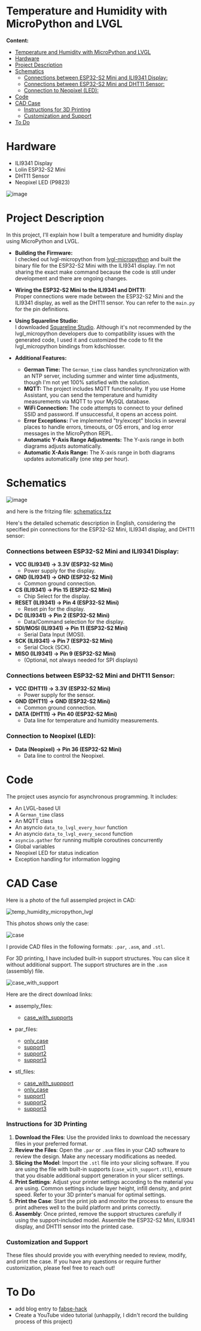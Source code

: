 # Temperature and Humidity with MicroPython and LVGL
  
**Content:**  
- [Temperature and Humidity with MicroPython and LVGL](#temperature-and-humidity-with-micropython-and-lvgl)
- [Hardware](#hardware)
- [Project Description](#project-description)
- [Schematics](#schematics)
    - [Connections between ESP32-S2 Mini and ILI9341 Display:](#connections-between-esp32-s2-mini-and-ili9341-display)
    - [Connections between ESP32-S2 Mini and DHT11 Sensor:](#connections-between-esp32-s2-mini-and-dht11-sensor)
    - [Connection to Neopixel (LED):](#connection-to-neopixel-led)
- [Code](#code)
- [CAD Case](#cad-case)
    - [Instructions for 3D Printing](#instructions-for-3d-printing)
    - [Customization and Support](#customization-and-support)
- [To Do](#to-do)


# Hardware
- ILI9341 Display
- Lolin ESP32-S2 Mini
- DHT11 Sensor
- Neopixel LED (P9823)

![image](temp_humidity_micropython_lvgl.jpg)

# Project Description  
In this project, I'll explain how I built a temperature and humidity display using MicroPython and LVGL.

- **Building the Firmware:**  
  I checked out lvgl-micropython from [lvgl-micropython](https://github.com/lvgl/lv_micropython) and built the binary file for the ESP32-S2 Mini with the ILI9341 display. I'm not sharing the exact make command because the code is still under development and there are ongoing changes.

- **Wiring the ESP32-S2 Mini to the ILI9341 and DHT11:**  
  Proper connections were made between the ESP32-S2 Mini and the ILI9341 display, as well as the DHT11 sensor. You can refer to the `main.py` for the pin definitions.

- **Using Squareline Studio:**  
  I downloaded [Squareline Studio](https://squareline.io/). Although it's not recommended by the lvgl_micropython developers due to compatibility issues with the generated code, I used it and customized the code to fit the lvgl_micropython bindings from kdschlosser.

- **Additional Features:**  
  - **German Time:** The `German_time` class handles synchronization with an NTP server, including summer and winter time adjustments, though I'm not yet 100% satisfied with the solution.
  - **MQTT:** The project includes MQTT functionality. If you use Home Assistant, you can send the temperature and humidity measurements via MQTT to your MySQL database.
  - **WiFi Connection:** The code attempts to connect to your defined SSID and password. If unsuccessful, it opens an access point.
  - **Error Exceptions:** I've implemented "try/except" blocks in several places to handle errors, timeouts, or OS errors, and log error messages in the MicroPython REPL.
  - **Automatic Y-Axis Range Adjustments:** The Y-axis range in both diagrams adjusts automatically.
  - **Automatic X-Axis Range:** The X-axis range in both diagrams updates automatically (one step per hour).

# Schematics

![image](schematics.png)

and here is the fritzing file:
[schematics.fzz](schematics.fzz)

Here's the detailed schematic description in English, considering the specified pin connections for the ESP32-S2 Mini, ILI9341 display, and DHT11 sensor:

### Connections between ESP32-S2 Mini and ILI9341 Display:

- **VCC (ILI9341) -> 3.3V (ESP32-S2 Mini)**
  - Power supply for the display.
- **GND (ILI9341) -> GND (ESP32-S2 Mini)**
  - Common ground connection.
- **CS (ILI9341) -> Pin 15 (ESP32-S2 Mini)**
  - Chip Select for the display.
- **RESET (ILI9341) -> Pin 4 (ESP32-S2 Mini)**
  - Reset pin for the display.
- **DC (ILI9341) -> Pin 2 (ESP32-S2 Mini)**
  - Data/Command selection for the display.
- **SDI/MOSI (ILI9341) -> Pin 11 (ESP32-S2 Mini)**
  - Serial Data Input (MOSI).
- **SCK (ILI9341) -> Pin 7 (ESP32-S2 Mini)**
  - Serial Clock (SCK).
- **MISO (ILI9341) -> Pin 9 (ESP32-S2 Mini)**
  - (Optional, not always needed for SPI displays)
  
### Connections between ESP32-S2 Mini and DHT11 Sensor:

- **VCC (DHT11) -> 3.3V (ESP32-S2 Mini)**
  - Power supply for the sensor.
- **GND (DHT11) -> GND (ESP32-S2 Mini)**
  - Common ground connection.
- **DATA (DHT11) -> Pin 40 (ESP32-S2 Mini)**
  - Data line for temperature and humidity measurements.

### Connection to Neopixel (LED):

- **Data (Neopixel) -> Pin 36 (ESP32-S2 Mini)**
  - Data line to control the Neopixel.
  

# Code
The project uses asyncio for asynchronous programming. It includes:

- An LVGL-based UI
- A `German_time` class
- An MQTT class
- An asyncio `data_to_lvgl_every_hour` function
- An asyncio `data_to_lvgl_every_second` function
- `asyncio.gather` for running multiple coroutines concurrently
- Global variables
- Neopixel LED for status indication
- Exception handling for information logging

# CAD Case

Here is a photo of the full assempled project in CAD:  

![temp_humidity_micropython_lvgl](temp_humidity_micropython_lvgl_CAD.png)
  
This photos shows only the case:  

![case](case.png)  
  
I provide CAD files in the following formats: `.par`, `.asm`, and `.stl`.

For 3D printing, I have included built-in support structures. You can slice it without additional support. The support structures are in the `.asm` (assembly) file.

![case_with_support](case_with_support.png)

Here are the direct download links:  
  
- assemply_files:
  - [case_with_supports](/CAD/assemply_files/case1_support.asm)
  
- par_files:
  - [only_case](/CAD/par_files/Case1.par)
  - [support1](/CAD/par_files/support1.par)
  - [support2](/CAD/par_files/support2.par)
  - [support3](/CAD/par_files/support3.par)
  
- stl_files:
  - [case_with_suppport](/CAD/stl_files/case1_support.stl)
  - [only_case](/CAD/stl_files/Case1.stl)
  - [support1](/CAD/stl_files/support1.stl)
  - [support2](/CAD/stl_files/support2.stl)
  - [support3](/CAD/stl_files/support3.stl)
  

### Instructions for 3D Printing
1. **Download the Files**: Use the provided links to download the necessary files in your preferred format.
2. **Review the Files**: Open the `.par` or `.asm` files in your CAD software to review the design. Make any necessary modifications as needed.
3. **Slicing the Model**: Import the `.stl` file into your slicing software. If you are using the file with built-in supports (`case_with_support.stl`), ensure that you disable additional support generation in your slicer settings.
4. **Print Settings**: Adjust your printer settings according to the material you are using. Common settings include layer height, infill density, and print speed. Refer to your 3D printer's manual for optimal settings.
5. **Print the Case**: Start the print job and monitor the process to ensure the print adheres well to the build platform and prints correctly.
6. **Assembly**: Once printed, remove the support structures carefully if using the support-included model. Assemble the ESP32-S2 Mini, ILI9341 display, and DHT11 sensor into the printed case.

### Customization and Support
These files should provide you with everything needed to review, modify, and print the case. If you have any questions or require further customization, please feel free to reach out!  
  
# To Do
- add blog entry to [fabse-hack](https://fabse-hack.github.io/)
- Create a YouTube video tutorial (unhappily, I didn't record the building process of this project)
